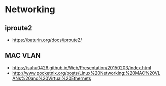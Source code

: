 # Networking

## iproute2

* <https://baturin.org/docs/iproute2/>

## MAC VLAN

* <https://suhu0426.github.io/Web/Presentation/20150203/index.html>
* <http://www.pocketnix.org/posts/Linux%20Networking:%20MAC%20VLANs%20and%20Virtual%20Ethernets>
